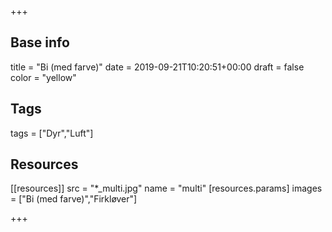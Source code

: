 +++

## Base info
title = "Bi (med farve)"
date = 2019-09-21T10:20:51+00:00
draft = false
color = "yellow"

## Tags
tags = ["Dyr","Luft"]

## Resources
[[resources]]
  src = "*_multi.jpg"
  name = "multi"
 [resources.params]
    images = ["Bi (med farve)","Firkløver"]

+++



